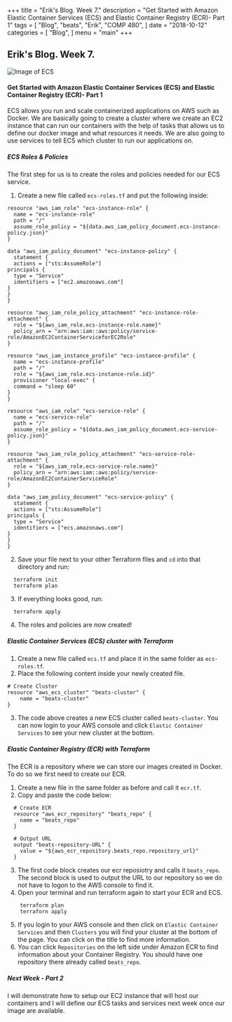 +++
title = "Erik's Blog. Week 7."
description = "Get Started with Amazon Elastic Container Services (ECS) and Elastic Container Registry (ECR)- Part 1"
tags = [
    "Blog",
    "beats",
    "Erik",
    "COMP 480",
]
date = "2018-10-12"
categories = [
    "Blog",
]
menu = "main"
+++

## Erik's Blog. Week 7.
![Image of ECS](https://encrypted-tbn0.gstatic.com/images?q=tbn:ANd9GcTkDmRW5CPrryBo5tXGKkph0g51bFkO4qsmDYaXFDQmMEeLWvkVsA)
#### Get Started with Amazon Elastic Container Services (ECS) and Elastic Container Registry (ECR)- Part 1
ECS allows you run and scale containerized applications on AWS such as Docker. We are basically going to create a cluster where we create an EC2 instance that can run our containers with the help of tasks that allows us to define our docker image and what resources it needs. We are also going to use services to tell ECS which cluster to run our applications on.

##### ECS Roles & Policies
The first step for us is to create the roles and policies needed for our ECS service.

1. Create a new file called `ecs-roles.tf` and put the following inside:

```
resource "aws_iam_role" "ecs-instance-role" {
  name = "ecs-instance-role"
  path = "/"
  assume_role_policy = "${data.aws_iam_policy_document.ecs-instance-policy.json}"
}

data "aws_iam_policy_document" "ecs-instance-policy" {
  statement {
  actions = ["sts:AssumeRole"]
principals {
  type = "Service"
  identifiers = ["ec2.amazonaws.com"]
}
}
}

resource "aws_iam_role_policy_attachment" "ecs-instance-role-attachment" {
  role = "${aws_iam_role.ecs-instance-role.name}"
  policy_arn = "arn:aws:iam::aws:policy/service-role/AmazonEC2ContainerServiceforEC2Role"
}

resource "aws_iam_instance_profile" "ecs-instance-profile" {
  name = "ecs-instance-profile"
  path = "/"
  role = "${aws_iam_role.ecs-instance-role.id}"
  provisioner "local-exec" {
  command = "sleep 60"
}
}

resource "aws_iam_role" "ecs-service-role" {
  name = "ecs-service-role"
  path = "/"
  assume_role_policy = "${data.aws_iam_policy_document.ecs-service-policy.json}"
}

resource "aws_iam_role_policy_attachment" "ecs-service-role-attachment" {
  role = "${aws_iam_role.ecs-service-role.name}"
  policy_arn = "arn:aws:iam::aws:policy/service-role/AmazonEC2ContainerServiceRole"
}

data "aws_iam_policy_document" "ecs-service-policy" {
  statement {
  actions = ["sts:AssumeRole"]
principals {
  type = "Service"
  identifiers = ["ecs.amazonaws.com"]
}
}
}
```
  2. Save your file next to your other Terraform files and `cd` into that directory and run:

```
  terraform init
  terraform plan
```

  3. If everything looks good, run:

```
  terraform apply
```

  4. The roles and policies are now created!

##### Elastic Container Services (ECS) cluster with Terraform
  1. Create a new file called `ecs.tf` and place it in the same folder as `ecs-roles.tf`.
  2. Place the following content inside your newly created file.

```
# Create Cluster
resource "aws_ecs_cluster" "beats-cluster" {
    name = "beats-cluster"
}
```

  3. The code above creates a new ECS cluster called `beats-cluster`. You can now login to your AWS console and click `Elastic Container Services` to see your new cluster at the bottom.

##### Elastic Container Registry (ECR) with Terraform
The ECR is a repository where we can store our images created in Docker. To do so we first need to create our ECR.
  1. Create a new file in the same folder as before and call it `ecr.tf`.
  2. Copy and paste the code below:

```
  # Create ECR
  resource "aws_ecr_repository" "beats_repo" {
    name = "beats_repo"
  }

  # Output URL
  output "beats-repository-URL" {
    value = "${aws_ecr_repository.beats_repo.repository_url}"
  }
```

  3. The first code block creates our ecr reposiotry and calls it `beats_repo`. The second block is used to output the URL to our repository so we do not have to logon to the AWS console to find it.
  4. Open your terminal and run terraform again to start your ECR and ECS.

```
    terraform plan
    terraforn apply
```
  5. If you login to your AWS console and then click on `Elastic Container Services` and then `Clusters` you will find your cluster at the bottom of the page. You can click on the title to find more information.
  6. You can click `Repositories` on the left side under Amazon ECR to find information about your Container Registry. You should have one repository there already called `beats_repo`.

##### Next Week - Part 2
I will demonstrate how to setup our EC2 instance that will host our containers and I will define our ECS tasks and services next week once our image are available.
